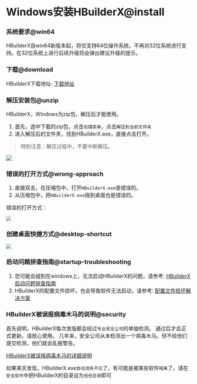 # Windows安装HBuilderX@install

<!--
keyword:安装,安装HBuilderX,下载
-->

### 系统要求@win64

HBuilderX自win64新版本起，将仅支持64位操作系统，不再对32位系统进行支持。在32位系统上进行后续升级将会弹出建议升级的提示。

### 下载@download

HBuilderX下载地址: [下载地址](https://www.dcloud.io/hbuilderx.html)

### 解压安装包@unzip

HBuilderX，Windows为zip包，解压后才能使用。

1. 首先，选中下载的zip包，点击`右键菜单`，点击`解压到当前文件夹`
2. 进入解压后的文件夹，找到HBuilderX.exe，直接点击打开。

> 特别注意：解压过程中，不要中断解压。

<img src="/static/snapshots/tutorial/install_windows.png" />

### 错误的打开方式@wrong-approach

1. 直接双击，在压缩包中，打开`HBuilderX.exe`是错误的。
2. 从压缩包中，把`HBuilderX.exe`拖到桌面也是错误的。

错误的打开方式：

<img src="/static/snapshots/tutorial/windows_error_open.min.png" style="zoom:80%" />

### 创建桌面快捷方式@desktop-shortcut

<img src="/static/snapshots/tutorial/create_shortcut.png" style="zoom:80%" />

### 启动问题排查指南@startup-troubleshooting

1. 您可能会碰到在windows上，无法启动HBuilderX的问题，请参考: [HBuilderX启动问题排查指南](/Tutorial/Questions/WindowsStart)
2. HBuilderX的配置文件损坏，也会导致软件无法启动，请参考: [配置文件损坏解决方案](/Tutorial/Questions/WindowsStart?id=_4-配置文件损坏)

### HBuilderX被误报病毒木马的说明@security

首先说明，HBuilderX每次发版都会经过`专业安全公司`的单独检测。 通过后才会正式更新。请放心使用。 几年来，安全公司从未检测出一个病毒木马。但不给他们提交检测，他们就会乱报警告。

[HBuilderX被误报病毒木马的详细说明](/Tutorial/Security)

如果某天发现，HBuilderX.exe`自动消失不见`了，有可能是被某些软件`隔离`了。请在`安全软件`中把HBuilderX的目录设为`信任目录`即可

